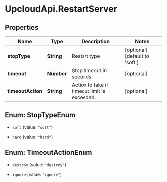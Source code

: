 # UpcloudApi.RestartServer

## Properties
Name | Type | Description | Notes
------------ | ------------- | ------------- | -------------
**stopType** | **String** | Restart type | [optional] [default to &#39;soft&#39;]
**timeout** | **Number** | Stop timeout in seconds | [optional] 
**timeoutAction** | **String** | Action to take if timeout limit is exceeded. | [optional] 


<a name="StopTypeEnum"></a>
## Enum: StopTypeEnum


* `soft` (value: `"soft"`)

* `hard` (value: `"hard"`)




<a name="TimeoutActionEnum"></a>
## Enum: TimeoutActionEnum


* `destroy` (value: `"destroy"`)

* `ignore` (value: `"ignore"`)




